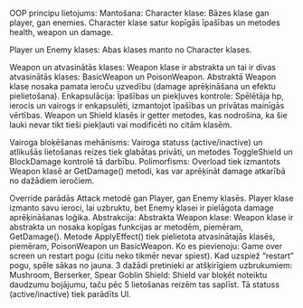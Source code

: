 OOP principu lietojums:
Mantošana:
Character klase: Bāzes klase gan player, gan enemies. Character klase satur kopīgās īpašības un metodes health, weapon un damage.


Player un Enemy klases: Abas klases manto no Character klases.


Weapon un atvasinātās klases: Weapon klase ir abstrakta un tai ir divas atvasinātās klases: BasicWeapon un PoisonWeapon. Abstraktā Weapon klase nosaka pamata ieroču uzvedību (damage aprēķināšana un efektu pielietošana).
Enkapsulācija:
Īpašības un piekļuves kontrole: Spēlētāja hp, ierocis un vairogs ir enkapsulēti, izmantojot īpašības un privātas mainīgās vērtības. Weapon un Shield klasēs ir getter metodes, kas nodrošina, ka šie lauki nevar tikt tieši piekļauti vai modificēti no citām klasēm.


Vairoga bloķēšanas mehānisms: Vairoga statuss (active/inactive) un atlikušās lietošanas reizes tiek glabātas privāti, un metodes ToggleShield un BlockDamage kontrolē tā darbību.
Polimorfisms:
Overload tiek izmantots Weapon klasē ar GetDamage() metodi, kas var aprēķināt damage atkarībā no dažādiem ieročiem.


Override parādās Attack metodē gan Player, gan Enemy klasēs. Player klase izmanto savu ieroci, lai uzbruktu, bet Enemy klasei ir pielāgota damage aprēķināšanas loģika.
Abstrakcija:
Abstrakta Weapon klase: Weapon klase ir abstrakta un nosaka kopīgas funkcijas ar metodēm, piemēram, GetDamage(). Metode ApplyEffect() tiek pielietota atvasinātajās klasēs, piemēram, PoisonWeapon un BasicWeapon.
Ko es pievienoju:
Game over screen un restart pogu (citu neko tikmēr nevar spiest). Kad uzspiež “restart” pogu, spēle sākas no jauna.
3 dažādi pretinieki ar atšķirīgiem uzbrukumiem: Mushroom, Berserker, Spear Goblin
Shield: Shield var bloķēt noteiktu daudzumu bojājumu, taču pēc 5 lietošanas reizēm tas saplīst. Tā statuss (active/inactive) tiek parādīts UI.
